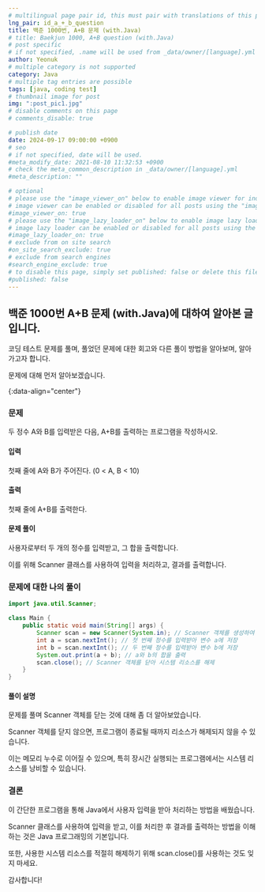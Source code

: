 ```yaml
---
# multilingual page pair id, this must pair with translations of this page. (This name must be unique)
lng_pair: id_a_+_b_question
title: 백준 1000번, A+B 문제 (with.Java)
# title: Baekjun 1000, A+B question (with.Java)
# post specific
# if not specified, .name will be used from _data/owner/[language].yml
author: Yeonuk
# multiple category is not supported
category: Java
# multiple tag entries are possible
tags: [java, coding test]
# thumbnail image for post
img: ":post_pic1.jpg"
# disable comments on this page
# comments_disable: true

# publish date
date: 2024-09-17 09:00:00 +0900
# seo
# if not specified, date will be used.
#meta_modify_date: 2021-08-10 11:32:53 +0900
# check the meta_common_description in _data/owner/[language].yml
#meta_description: ""

# optional
# please use the "image_viewer_on" below to enable image viewer for individual pages or posts (_posts/ or [language]/_posts folders).
# image viewer can be enabled or disabled for all posts using the "image_viewer_posts: true" setting in _data/conf/main.yml.
#image_viewer_on: true
# please use the "image_lazy_loader_on" below to enable image lazy loader for individual pages or posts (_posts/ or [language]/_posts folders).
# image lazy loader can be enabled or disabled for all posts using the "image_lazy_loader_posts: true" setting in _data/conf/main.yml.
#image_lazy_loader_on: true
# exclude from on site search
#on_site_search_exclude: true
# exclude from search engines
#search_engine_exclude: true
# to disable this page, simply set published: false or delete this file
#published: false
---
```


<!-- outline-start -->

## 백준 1000번 A+B 문제 (with.Java)에 대하여 알아본 글입니다.

코딩 테스트 문제를 풀며, 풀었던 문제에 대한 회고와 다른 풀이 방법을 알아보며, 알아가고자 합니다.

문제에 대해 먼저 알아보겠습니다.

{:data-align="center"}

<!-- outline-end -->

### 문제

두 정수 A와 B를 입력받은 다음, A+B를 출력하는 프로그램을 작성하시오.

#### 입력

첫째 줄에 A와 B가 주어진다. (0 < A, B < 10)

#### 출력

첫째 줄에 A+B를 출력한다.

#### 문제 풀이

사용자로부터 두 개의 정수를 입력받고, 그 합을 출력합니다.

이를 위해 Scanner 클래스를 사용하여 입력을 처리하고, 결과를 출력합니다.

### 문제에 대한 나의 풀이

```java
import java.util.Scanner;

class Main {
    public static void main(String[] args) {
        Scanner scan = new Scanner(System.in); // Scanner 객체를 생성하여 입력을 받음
        int a = scan.nextInt(); // 첫 번째 정수를 입력받아 변수 a에 저장
        int b = scan.nextInt(); // 두 번째 정수를 입력받아 변수 b에 저장
        System.out.print(a + b); // a와 b의 합을 출력
        scan.close(); // Scanner 객체를 닫아 시스템 리소스를 해제
    }
}
```

#### 풀이 설명

문제를 풀며 Scanner 객체를 닫는 것에 대해 좀 더 알아보았습니다.

Scanner 객체를 닫지 않으면, 프로그램이 종료될 때까지 리소스가 해제되지 않을 수 있습니다.

이는 메모리 누수로 이어질 수 있으며, 특히 장시간 실행되는 프로그램에서는 시스템 리소스를 낭비할 수 있습니다.

### 결론

이 간단한 프로그램을 통해 Java에서 사용자 입력을 받아 처리하는 방법을 배웠습니다.

Scanner 클래스를 사용하여 입력을 받고, 이를 처리한 후 결과를 출력하는 방법을 이해하는 것은 Java 프로그래밍의 기본입니다.

또한, 사용한 시스템 리소스를 적절히 해제하기 위해 scan.close()를 사용하는 것도 잊지 마세요.

감사합니다!
